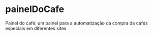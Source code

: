 # painelDoCafe
Painel do café: um painel para a automatização da compra de cafés especiais em diferentes sites
